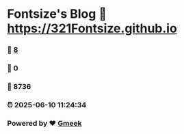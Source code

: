 # Fontsize's Blog :link: https://321Fontsize.github.io 
### :page_facing_up: [8](https://321Fontsize.github.io/tag.html) 
### :speech_balloon: 0 
### :hibiscus: 8736 
### :alarm_clock: 2025-06-10 11:24:34 
### Powered by :heart: [Gmeek](https://github.com/Meekdai/Gmeek)
